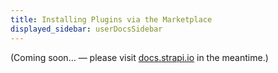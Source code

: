 ```yaml
---
title: Installing Plugins via the Marketplace
displayed_sidebar: userDocsSidebar
---
```


(Coming soon… — please visit [docs.strapi.io](https://docs.strapi.io/user-docs/latest/plugins/instsalling-plugins-via-marketplace.html) in the meantime.) 
